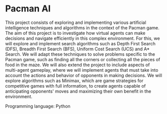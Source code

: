 # Pacman AI
This project consists of exploring and implementing various artificial intelligence techniques and algorithms in the context of the Pacman game.
The aim of this project is to investigate how virtual agents can make decisions and navigate efficiently in this complex environment. For this, we will explore and implement search algorithms such as Depth First Search (DFS), Breadth First Search (BFS), Uniform Cost Search (UCS) and A* Search. We will adapt these techniques to solve problems specific to the Pacman game, such as finding all the corners or collecting all the pieces of food in the maze. We will also extend the project to include aspects of multi-agent gameplay, where we will implement agents that must take into account the actions and behavior of opponents in making decisions. We will explore algorithms such as Minimax, which are game strategies for competitive games with full information, to create agents capable of anticipating opponents' moves and maximizing their own benefit in the environment.

Programming language: Python
